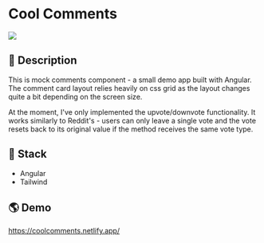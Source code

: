 # Cool Comments

![](https://res.cloudinary.com/du1qfmeoz/image/upload/v1708364600/Various/screely-1708364307743_anft1p.png)

## 📝 Description

This is mock comments component - a small demo app built with Angular. The comment card layout relies heavily on css grid as the layout changes quite a bit depending on the screen size.

At the moment, I've only implemented the upvote/downvote functionality. It works similarly to Reddit's - users can only leave a single vote and the vote resets back to its original value if the method receives the same vote type.

## 🥞 Stack

- Angular
- Tailwind

## 🌎 Demo

https://coolcomments.netlify.app/
